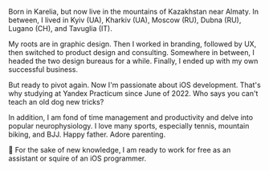 Born in Karelia, but now live in the mountains of Kazakhstan near Almaty. In between, I lived in Kyiv (UA), Kharkiv (UA), Moscow (RU), Dubna (RU), Lugano (CH), and Tavuglia (IT). 

My roots are in graphic design. Then I worked in branding, followed by UX, then switched to product design and consulting. Somewhere in between, I headed the two design bureaus for a while. Finally, I ended up with my own successful business. 

But ready to pivot again. Now I'm passionate about iOS development. That's why studying at Yandex Practicum since June of 2022. Who says you can't teach an old dog new tricks?

In addition, I am fond of time management and productivity and delve into popular neurophysiology. I love many sports, especially tennis, mountain biking, and BJJ. Happy father. Adore parenting.

👋 For the sake of new knowledge, I am ready to work for free as an assistant or squire of an iOS programmer.

<!---
maxim-papier/maxim-papier is a ✨ special ✨ repository because its `README.md` (this file) appears on your GitHub profile.
You can click the Preview link to take a look at your changes.
--->
